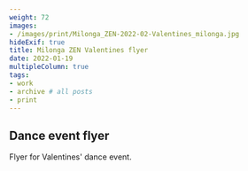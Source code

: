 ```yaml
---
weight: 72
images:
- /images/print/Milonga_ZEN-2022-02-Valentines_milonga.jpg
hideExif: true
title: Milonga ZEN Valentines flyer
date: 2022-01-19
multipleColumn: true
tags:
- work
- archive # all posts
- print
---
```


## Dance event flyer

Flyer for Valentines' dance event.

